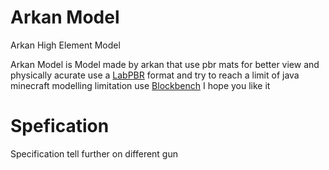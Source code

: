 # Arkan Model
 Arkan High Element Model
 
 Arkan Model is Model made by arkan that use pbr mats for better view and physically acurate use a [LabPBR](https://github.com/rre36/lab-pbr) format and try to reach a limit of java minecraft modelling limitation use [Blockbench](https://blockbench.net) 
 I hope you like it
 
# Spefication
 Specification tell further on different gun
